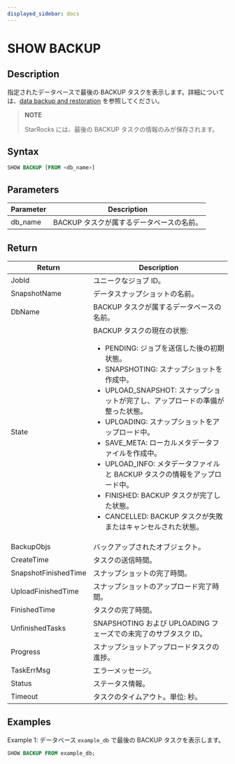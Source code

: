 ```yaml
---
displayed_sidebar: docs
---
```


# SHOW BACKUP

## Description

指定されたデータベースで最後の BACKUP タスクを表示します。詳細については、[data backup and restoration](../../../administration/Backup_and_restore.md) を参照してください。

> **NOTE**
>
> StarRocks には、最後の BACKUP タスクの情報のみが保存されます。

## Syntax

```SQL
SHOW BACKUP [FROM <db_name>]
```

## Parameters

| **Parameter** | **Description**                                       |
| ------------- | ----------------------------------------------------- |
| db_name       | BACKUP タスクが属するデータベースの名前。             |

## Return

| **Return**           | **Description**                                              |
| -------------------- | ------------------------------------------------------------ |
| JobId                | ユニークなジョブ ID。                                        |
| SnapshotName         | データスナップショットの名前。                               |
| DbName               | BACKUP タスクが属するデータベースの名前。                    |
| State                | BACKUP タスクの現在の状態:<ul><li>PENDING: ジョブを送信した後の初期状態。</li><li>SNAPSHOTING: スナップショットを作成中。</li><li>UPLOAD_SNAPSHOT: スナップショットが完了し、アップロードの準備が整った状態。</li><li>UPLOADING: スナップショットをアップロード中。</li><li>SAVE_META: ローカルメタデータファイルを作成中。</li><li>UPLOAD_INFO: メタデータファイルと BACKUP タスクの情報をアップロード中。</li><li>FINISHED: BACKUP タスクが完了した状態。</li><li>CANCELLED: BACKUP タスクが失敗またはキャンセルされた状態。</li></ul> |
| BackupObjs           | バックアップされたオブジェクト。                             |
| CreateTime           | タスクの送信時間。                                           |
| SnapshotFinishedTime | スナップショットの完了時間。                                 |
| UploadFinishedTime   | スナップショットのアップロード完了時間。                     |
| FinishedTime         | タスクの完了時間。                                           |
| UnfinishedTasks      | SNAPSHOTING および UPLOADING フェーズでの未完了のサブタスク ID。 |
| Progress             | スナップショットアップロードタスクの進捗。                   |
| TaskErrMsg           | エラーメッセージ。                                           |
| Status               | ステータス情報。                                             |
| Timeout              | タスクのタイムアウト。単位: 秒。                             |

## Examples

Example 1: データベース `example_db` で最後の BACKUP タスクを表示します。

```SQL
SHOW BACKUP FROM example_db;
```